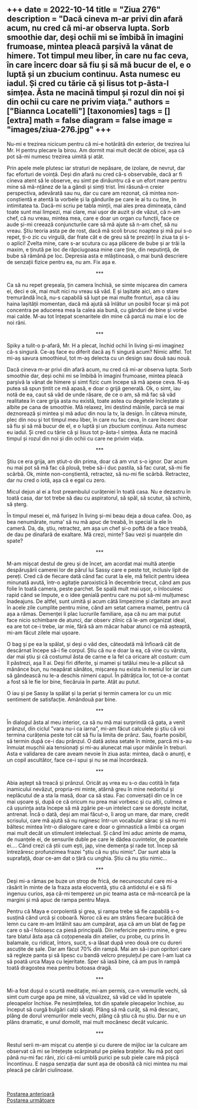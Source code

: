 
+++
date = 2022-10-14
title = "Ziua 276"
description = "Dacă cineva m-ar privi din afară acum, nu cred că mi-ar observa lupta. Sorb smoothie dar, deși ochii mi se îmbibă în imagini frumoase, mintea pleacă parșivă la vânat de himere. Tot timpul meu liber, în care nu fac ceva, în care încerc doar să fiu și să mă bucur de el, e o luptă și un zbucium continuu. Asta numesc eu iadul. Și cred cu tărie că și Iisus tot p-ăsta-l simțea. Ăsta ne macină timpul și rozul din noi și din ochii cu care ne privim viața."
authors = ["Biannca Locatelli"]
[taxonomies]
tags = []
[extra]
math = false
diagram = false
image = "images/ziua-276.jpg"
+++
---

Nu-mi e trezirea nicicum pentru că mi-e hotărâtă din exterior, de trezirea lui Mr. H pentru plecare la birou. Am dormit mai mult decât de obicei, așa că pot să-mi numesc trezirea uimită și atât.

Prin apele mele plutesc iar straturi de nepăsare, de izolare, de nevrut, dar fac eforturi de voință. Deși din afară nu cred că-s observabile, dacă ar fi cineva atent să le observe, eu simt pe dinăuntru că e un efort mare pentru mine să mă-nțânez de la a gândi și simți trist. Îmi răsună-n creier perspectiva, adevărată sau nu, dar cu care am rezonat, că mintea non-conștientă e atentă la vorbele și la gândurile pe care le ai tu cu tine, în intimitatea ta. Dacă-mi scriu pe tabla minții, mai ales prea dimineața, când toate sunt mai limpezi, mai clare, mai ușor de auzit și de văzut, că n-am chef, că nu vreau, mintea mea, care e doar un organ cu funcții, face ce aude și-mi creează conjuncturile care să mă ajute să n-am chef, să nu vreau. Știu teoria asta pe de rost, dacă mă scoli brusc noaptea și mă pui s-o repet, ți-o zic cu virgulă, dar frate cât e de greu să te prezinți în ziua ta și s-o aplici! Zvelta mine, care s-ar scutura cu așa plăcere de bube și ar trăi la maxim, e ținută pe loc de răpciugoasa mine care ține, din neputință, de bube să rămână pe loc. Depresia asta e mlăștinoasă, o mai bună descriere de senzații fizice pentru ea, nu am. Fix așa e.

<p style="text-align: center;">***</p>

Ca să nu repet greșeala, țin camera închisă, se simte mișcarea din camera ei, deci e ok, mai mult nici nu vreau să văd. E și lașitate aici, am o stare tremurândă încă, nu-s capabilă să lupt pe mai multe fronturi, așa că iau haina lașității momentan, dacă mă ajută să înlătur un posibil focar și mă pot concentra pe aducerea mea la calea aia bună, cu gânduri de bine și vorbe mai calde. M-au tot înțepat scenaritele din mine că parcă nu mai e loc de noi răni.

<p style="text-align: center;">***</p>

Spiky a tulit-o p-afară, Mr. H a plecat, închid ochii în living și-mi imaginez că-s singură. Ce-aș face eu diferit dacă aș fi singură acum? Nimic altfel. Tot mi-aș savura smoothieul, tot m-aș delecta cu un design sau două sau nouă.

Dacă cineva m-ar privi din afară acum, nu cred că mi-ar observa lupta. Sorb smoothie dar, deși ochii mi se îmbibă în imagini frumoase, mintea pleacă parșivă la vânat de himere și simt fizic cum începe să mă apese ceva. N-aș putea să spun țintit ce mă apasă, e doar o grijă generală. Ok, o simt, iau notă de ea, caut să văd de unde răsare, de ce o am, să mă fac să văd realitatea în care grija asta nu există, toate astea cu degetele încleștate și albite pe cana de smoothie. Mă relaxez, îmi destind mâinile, parcă se mai deznorează și mintea și mă aduc din nou la tv, la design. În câteva minute, plec din nou și tot timpul meu liber, în care nu fac ceva, în care încerc doar să fiu și să mă bucur de el, e o luptă și un zbucium continuu. Asta numesc eu iadul. Și cred cu tărie că și Iisus tot p-ăsta-l simțea. Ăsta ne macină timpul și rozul din noi și din ochii cu care ne privim viața.

<p style="text-align: center;">***</p>

Știu ce era grija, am știut-o din prima, doar că am vrut s-o ignor. Dar acum nu mai pot să mă fac că plouă, trebe să-i duc pastila, să fac curat, să-mi fie scârbă. Ok, minte non-conștientă, retractez, să nu-mi fie scârbă. Retractez, dar nu cred o iotă, așa că e egal cu zero.

Micul dejun al ei a fost preambulul curățeniei în toată casa. Nu e dezastru în toată casa, dar tot trebe să dau cu aspiratorul, să spăl, să scutur, să schimb, să șterg.

În timpul mesei ei, mă furișez în living și-mi beau deja a doua cafea. Ooo, aș bea nenumărate, numa' să nu mă apuc de treabă, în special la ele în cameră. Da, da, știu, retractez, am așa un chef și-o poftă de a face treabă, de dau pe dinafară de exaltare. Mă crezi, minte? Sau vezi și nuanțele din spate?

<p style="text-align: center;">***</p>

M-am mișcat destul de greu și de încet, am acordat mai multă atenție despărușării camerei lor de părul lui Sassy care e peste tot, inclusiv lipit de pereți. Cred că de fiecare dată când fac curat la ele, mă felicit pentru ideea minunată avută, într-o agitație paroxistică în decembrie trecut, când am pus folie în toată camera, peste parchet. Se spală mult mai ușor, o înlocuiesc rapid când se împute, e o idee genială pentru care nu pot să-mi mulțumesc înadeajuns. De altfel, sunt uimită și acum câtă limpezime și claritate am avut în acele zile cumplite pentru mine, când am setat camera mamei, pentru că așa a rămas. Demenței îi plac lucrurile familiare, așa că nu am mai putut face nicio schimbare de atunci, dar observ zilnic că le-am organizat ideal, ea are tot ce-i trebe, iar mie, fără să am măcar habar atunci ce mă așteaptă, mi-am făcut zilele mai ușoare.

O bag și pe ea la spălat, și deși o văd des, câteodată mă înfioară cât de descărnat începe să-i fie corpul. Știu că nu e doar la ea, că vine cu vârsta, dar mai știu și că costumul ăsta de carne e la fel ca oricare alt costum: cum îl păstrezi, așa îl ai. Deși firi diferite, și mamei și tatălui meu le-a plăcut să mănânce bun, nu neapărat sănătos, mișcarea nu exista în meniul lor iar cum să gândească nu le-a deschis nimeni capul. În pătrățica lor, tot ce-a contat a fost să le fie lor bine, fiecăruia în parte. Atât au putut.

O iau și pe Sassy la spălat și la periat și termin camera lor cu un mic sentiment de satisfacție. Amândouă par bine.

<p style="text-align: center;">***</p>

În dialogul ăsta al meu interior, ca să nu mă mai surprindă că gata, a venit prânzul, din ciclul "vara nu-i ca iarna", mi-am făcut calculele și știu că voi termina curățenia peste tot cât să fiu la limita de prânz. Sau, foarte posibil, să termin după ce-i dau prânzul. O dată astea setate în minte, parcă mi s-au înmuiat mușchii aia tensionați și mi-au alunecat mai ușor mâinile în treburi. Asta e validarea de care aveam nevoie în ziua asta: mintea, dacă o anunți, e un copil ascultător, face ce-i spui și nu se mai încordează.

<p style="text-align: center;">***</p>

Abia aștept să treacă și prânzul. Oricât aș vrea eu s-o dau cotită în fața inamicului nevăzut, propria-mi minte, atârnă greu în mine nedoritul și neplăcutul de a sta la masă, doar ca să stau. Fac conversații din ce în ce mai ușoare și, după ce că oricum nu prea mai vorbesc și cu alții, culmea e că ușurința asta începe să mă zgârie pe-un intelect care se dorește incitat, antrenat. Încă o dată, deși am mai făcut-o, îi arog un mare, dar mare, credit scrisului, care mă ajută să nu ruginesc într-un vocabular sărac și să nu-mi băltesc mintea într-o dialogare care e doar o gimnastică a limbii ca organ mai mult decât un stimulent intelectual. Și când îmi aduc aminte de mama, de nuanțele ei, de sensurile duble pe care le dădea cuvintelor, de poantele ei.... Când crezi că știi cum ești, jap, vine demența și rade tot. Încep să întrezăresc profunzimea frazei "știu că nu știu nimic". Dar sunt abia la suprafață, doar ce-am dat o țâră cu unghia. Știu că nu știu nimic…

<p style="text-align: center;">***</p>

Deși mi-a rămas pe buze un strop de frică, de necunoscutul care mi-a răsărit în minte de la fraza asta elocventă, știu că antidotul ei e să fii ingenuu curios, așa că-mi temperez un pic teama asta ce mă-ncearcă pe la margini și mă apuc de rampa pentru Maya.

Pentru că Maya e corpolentă și grea, și rampa trebe să fie capabilă s-o susțină când urcă și coboară. Noroc că eu am strâns fiecare bucățică de lemn cu care m-am întâlnit sau am cumpărat, așa că am un blat de fag pe care o să-l folosesc ca piesă principală. Din nefericire pentru mine, e greu tare blatul ăsta așa că coțopeneala din atelier, cu probe, cu prins în balamale, cu ridicat, întors, sucit, s-a lăsat după vreo două ore cu dureri ascuțite de șale. Dar am făcut 70% din rampă. Mai am să-i pun opritori care să regleze panta și să lipesc cu bandă velcro preșulețul pe care l-am luat ca să poată urca Maya cu lejeritate. Sper să iasă bine, că am pus în rampă toată dragostea mea pentru botoasa dragă.

<p style="text-align: center;">***</p>

Mi-a fost dușul o scurtă meditație, mi-am permis, ca-n vremurile vechi, să simt cum curge apa pe mine, să vizualizez, să văd ce văd în spatele pleoapelor închise. Pe nesimțitelea, tot din spatele pleoapelor închise, au început să curgă bulgări calzi sărați. Plâng să mă curăț, să mă descarc, plâng de dorul vremurilor mele vechi, plâng că știu că nu știu. Dar nu e un plâns dramatic, e unul domolit, mai mult mocănesc decât vulcanic.

<p style="text-align: center;">***</p>

Restul serii m-am mișcat cu atenție și cu durere de mijloc iar la culcare am observat că mi se întețește scărpinatul pe pielea brațelor. Nu mă pot opri până nu-mi fac răni, zici că-mi umblă purici pe sub piele care mă pișcă încontinuu. E nașpa senzația dar sunt așa de obosită că nici mintea nu mai pleacă pe cărări ciulinoase.

<br/>

<br/>

<div class="flex justify-between">
  <div>
    <a href="/blog/ziua-275/">Postarea anterioară</a>
  </div>
  <div>
    <a href="/blog/ziua-277/">Postarea următoare</a>
  </div>
</div>
